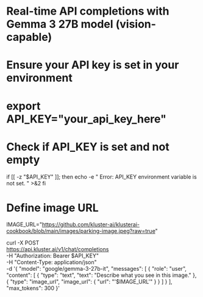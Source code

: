 # Real-time API completions with Gemma 3 27B model (vision-capable)

# Ensure your API key is set in your environment
# export API_KEY="your_api_key_here"

# Check if API_KEY is set and not empty
if [[ -z "$API_KEY" ]]; then
    echo -e "
Error: API_KEY environment variable is not set.
" >&2
fi

# Define image URL 
IMAGE_URL="https://github.com/kluster-ai/klusterai-cookbook/blob/main/images/parking-image.jpeg?raw=true"

curl -X POST \
  https://api.kluster.ai/v1/chat/completions \
  -H "Authorization: Bearer $API_KEY" \
  -H "Content-Type: application/json" \
  -d '{
    "model": "google/gemma-3-27b-it",
    "messages": [
      {
        "role": "user", 
        "content": [
          { "type": "text", "text": "Describe what you see in this image." },
          { "type": "image_url", "image_url": { "url": "'$IMAGE_URL'" } }
        ]
      }
    ],
    "max_tokens": 300
  }'
